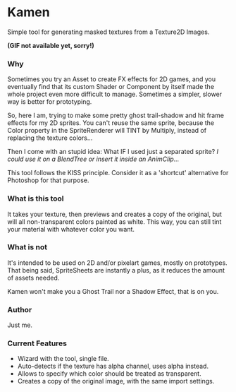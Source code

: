 # Kamen

Simple tool for generating masked textures from a Texture2D Images.

**(GIF not available yet, sorry!)**

### Why

Sometimes you try an Asset to create FX effects for 2D games, and you eventually find that its custom Shader or Component by itself made the whole project even more difficult to manage. Sometimes a simpler, slower way is better for prototyping.

So, here I am, trying to make some pretty ghost trail-shadow and hit frame effects for my 2D sprites. You can't reuse the same sprite, because the Color property in the SpriteRenderer will TINT by Multiply, instead of replacing the texture colors...

Then I come with an stupid idea: What IF I used just a separated sprite? *I could use it on a BlendTree or insert it inside an AnimClip...*

This tool follows the KISS principle. Consider it as a 'shortcut' alternative for Photoshop for that purpose.


### What is this tool

It takes your texture, then previews and creates a copy of the original, but will all non-transparent colors painted as white.
This way, you can still tint your material with whatever color you want.


### What is not

It's intended to be used on 2D and/or pixelart games, mostly on prototypes. 
That being said, SpriteSheets are instantly a plus, as it reduces the amount of assets needed.

Kamen won't make you a Ghost Trail nor a Shadow Effect, that is on you.


### Author

Just me.



### Current Features

- Wizard with the tool, single file.
- Auto-detects if the texture has alpha channel, uses alpha instead.
- Allows to specify which color should be treated as transparent.
- Creates a copy of the original image, with the same import settings.
